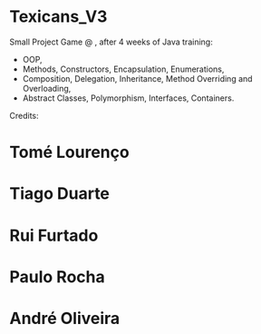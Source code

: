 # Texicans_V3
Small Project Game @ <Academia de Codigo_>, after 4 weeks of Java training:

- OOP, 
- Methods, Constructors, Encapsulation, Enumerations,
- Composition, Delegation, Inheritance, Method Overriding and Overloading,
- Abstract Classes, Polymorphism, Interfaces, Containers.

Credits:
# Tomé Lourenço
# Tiago Duarte
# Rui Furtado
# Paulo Rocha
# André Oliveira
